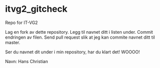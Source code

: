 # itvg2_gitcheck
Repo for IT-VG2

Lag en fork av dette repository.
Legg til navnet ditt i listen under.
Commit endringen av filen.
Send pull request slik at jeg kan commite navnet ditt til master.

Ser du navnet dit under i min repository, har du klart det! WOOOO!

Navn:
Hans Christian
